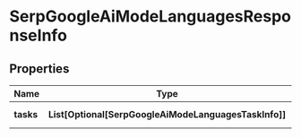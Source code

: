 # SerpGoogleAiModeLanguagesResponseInfo


## Properties

| Name | Type | Description | Notes |
|------------ | ------------- | ------------- | -------------|
**tasks** | **List[Optional[SerpGoogleAiModeLanguagesTaskInfo]]** | array of tasks |[optional]|